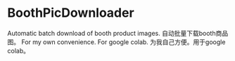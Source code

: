 # BoothPicDownloader
Automatic batch download of booth product images. 自动批量下载booth商品图。
For my own convenience. For google colab. 为我自己方便。用于google colab。
